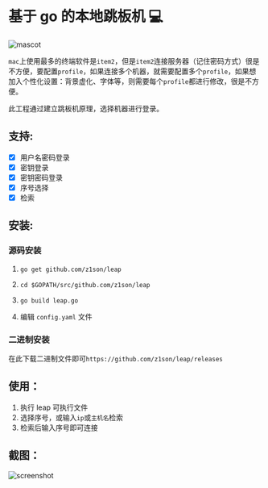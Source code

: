 
# 基于 go 的本地跳板机 💻

![mascot](mascot.png)

`mac`上使用最多的终端软件是`item2`，但是`item2`连接服务器（记住密码方式）很是不方便，要配置`profile`，如果连接多个机器，就需要配置多个`profile`，如果想加入个性化设置：背景虚化、字体等，则需要每个`profile`都进行修改，很是不方便。

此工程通过建立跳板机原理，选择机器进行登录。

## 支持:
 - [x] 用户名密码登录
 - [x] 密钥登录
 - [x] 密钥密码登录
 - [x] 序号选择
 - [x] 检索

## 安装:
### 源码安装
 1. `go get github.com/z1son/leap`

 2. `cd $GOPATH/src/github.com/z1son/leap`

 3. `go build leap.go`

 4. 编辑 `config.yaml` 文件

### 二进制安装

在此下载二进制文件即可`https://github.com/z1son/leap/releases`

## 使用：
1. 执行 leap 可执行文件
2. 选择序号，或输入`ip`或`主机名`检索
3. 检索后输入序号即可连接

## 截图：

![screenshot](screenshot.png)
